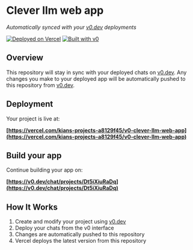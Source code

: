 # Clever llm web app

*Automatically synced with your [v0.dev](https://v0.dev) deployments*

[![Deployed on Vercel](https://img.shields.io/badge/Deployed%20on-Vercel-black?style=for-the-badge&logo=vercel)](https://vercel.com/kians-projects-a8129f45/v0-clever-llm-web-app)
[![Built with v0](https://img.shields.io/badge/Built%20with-v0.dev-black?style=for-the-badge)](https://v0.dev/chat/projects/Dt5iXiuRaDq)

## Overview

This repository will stay in sync with your deployed chats on [v0.dev](https://v0.dev).
Any changes you make to your deployed app will be automatically pushed to this repository from [v0.dev](https://v0.dev).

## Deployment

Your project is live at:

**[https://vercel.com/kians-projects-a8129f45/v0-clever-llm-web-app](https://vercel.com/kians-projects-a8129f45/v0-clever-llm-web-app)**

## Build your app

Continue building your app on:

**[https://v0.dev/chat/projects/Dt5iXiuRaDq](https://v0.dev/chat/projects/Dt5iXiuRaDq)**

## How It Works

1. Create and modify your project using [v0.dev](https://v0.dev)
2. Deploy your chats from the v0 interface
3. Changes are automatically pushed to this repository
4. Vercel deploys the latest version from this repository